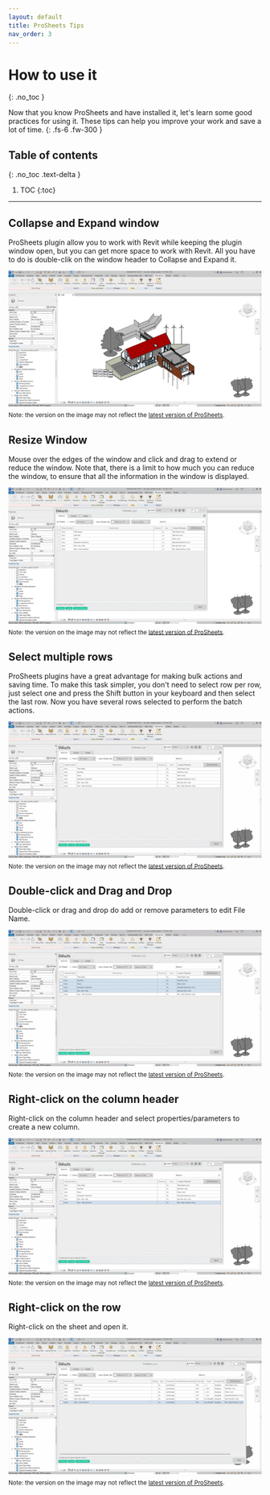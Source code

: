 ```yaml
---
layout: default
title: ProSheets Tips
nav_order: 3
---
```


# How to use it
{: .no_toc }

Now that you know ProSheets and have installed it, let's learn some good practices for using it. These tips can help you improve your work and save a lot of time.
{: .fs-6 .fw-300 }

## Table of contents
{: .no_toc .text-delta }

1. TOC
{:toc}

---

## Collapse and Expand window

ProSheets plugin allow you to work with Revit while keeping the plugin window open, but you can get more space to work with Revit. All you have to do is double-clik on the window header to Collapse and Expand it.

![ProSheets-Tips Collapse and Expand window](../assets\images\GIFs\Tips\PS-CollapseWindow.gif)  
<sub>Note: the version on the image may not reflect the [latest version of ProSheets](https://diroots.com/revit-plugins/revit-to-pdf-dwg-dgn-dwf-nwc-ifc-and-images-with-prosheets/).</sub>

## Resize Window

Mouse over the edges of the window and click and drag to extend or reduce the window. Note that, there is a limit to how much you can reduce the window, to ensure that all the information in the window is displayed.

![ProSheets-Tips resize window](../assets\images\GIFs\Tips\PS-Resize.gif)  
<sub>Note: the version on the image may not reflect the [latest version of ProSheets](https://diroots.com/revit-plugins/revit-to-pdf-dwg-dgn-dwf-nwc-ifc-and-images-with-prosheets/).</sub>

## Select multiple rows

ProSheets plugins have a great advantage for making bulk actions and saving time. To make this task simpler, you don't need to select row per row, just select one and press the Shift button in your keyboard and then select the last row. Now you have several rows selected to perform the batch actions.

![ProSheets-Tips select rows](../assets\images\GIFs\Tips\PS-SelectRow.gif)  
<sub>Note: the version on the image may not reflect the [latest version of ProSheets](https://diroots.com/revit-plugins/revit-to-pdf-dwg-dgn-dwf-nwc-ifc-and-images-with-prosheets/).</sub>

## Double-click and Drag and Drop

Double-click or drag and drop do add or remove parameters to edit File Name.

![ProSheets-Tips double-click and drag and drop](../assets\images\GIFs\Tips\PS-Doubleclick.gif)  
<sub>Note: the version on the image may not reflect the [latest version of ProSheets](https://diroots.com/revit-plugins/revit-to-pdf-dwg-dgn-dwf-nwc-ifc-and-images-with-prosheets/).</sub>

## Right-click on the column header

Right-click on the column header and select properties/parameters to create a new column.

![ProSheets-Tips right click on the column](../assets\images\GIFs\Tips\PS-Addcolum.gif)  
<sub>Note: the version on the image may not reflect the [latest version of ProSheets](https://diroots.com/revit-plugins/revit-to-pdf-dwg-dgn-dwf-nwc-ifc-and-images-with-prosheets/).</sub>

## Right-click on the row

Right-click on the sheet and open it.

![ProSheets-Tips right click on the row](../assets\images\GIFs\Tips\PS-Rigthclick.gif)  
<sub>Note: the version on the image may not reflect the [latest version of ProSheets](https://diroots.com/revit-plugins/revit-to-pdf-dwg-dgn-dwf-nwc-ifc-and-images-with-prosheets/).</sub>